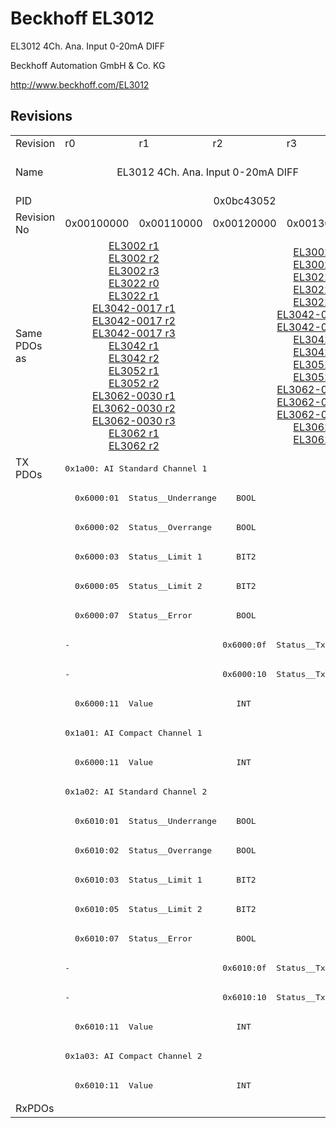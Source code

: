 # Beckhoff EL3012

EL3012 4Ch. Ana. Input 0-20mA DIFF

Beckhoff Automation GmbH & Co. KG

http://www.beckhoff.com/EL3012

## Revisions
<table>
<tr>
<td>Revision</td>
<td>r0</td>
<td>r1</td>
<td>r2</td>
<td>r3</td>
<td>r4</td>
</tr>
<tr>
<td>Name</td>
<td colspan=4 align="center">EL3012 4Ch. Ana. Input 0-20mA DIFF</td>
<td>EL3012 2Ch. Ana. Input 0-20mA DIFF</td>
</tr>
<tr>
<td>PID</td>
<td colspan=5 align="center">0x0bc43052</td>
</tr>
<tr>
<td>Revision No</td>
<td>0x00100000</td>
<td>0x00110000</td>
<td>0x00120000</td>
<td>0x00130000</td>
<td>0x00140000</td>
</tr>
<tr>
<td>Same PDOs as</td>
<td colspan=2 align="center"><a href="EL3002.md">EL3002 r1</a><br/><a href="EL3002.md">EL3002 r2</a><br/><a href="EL3002.md">EL3002 r3</a><br/><a href="EL3022.md">EL3022 r0</a><br/><a href="EL3022.md">EL3022 r1</a><br/><a href="EL3042-0017.md">EL3042-0017 r1</a><br/><a href="EL3042-0017.md">EL3042-0017 r2</a><br/><a href="EL3042-0017.md">EL3042-0017 r3</a><br/><a href="EL3042.md">EL3042 r1</a><br/><a href="EL3042.md">EL3042 r2</a><br/><a href="EL3052.md">EL3052 r1</a><br/><a href="EL3052.md">EL3052 r2</a><br/><a href="EL3062-0030.md">EL3062-0030 r1</a><br/><a href="EL3062-0030.md">EL3062-0030 r2</a><br/><a href="EL3062-0030.md">EL3062-0030 r3</a><br/><a href="EL3062.md">EL3062 r1</a><br/><a href="EL3062.md">EL3062 r2</a></td>
<td colspan=3 align="center"><a href="EL3002.md">EL3002 r4</a><br/><a href="EL3002.md">EL3002 r5</a><br/><a href="EL3022.md">EL3022 r2</a><br/><a href="EL3022.md">EL3022 r3</a><br/><a href="EL3022.md">EL3022 r4</a><br/><a href="EL3042-0017.md">EL3042-0017 r4</a><br/><a href="EL3042-0017.md">EL3042-0017 r5</a><br/><a href="EL3042.md">EL3042 r3</a><br/><a href="EL3042.md">EL3042 r4</a><br/><a href="EL3052.md">EL3052 r3</a><br/><a href="EL3052.md">EL3052 r4</a><br/><a href="EL3062-0015.md">EL3062-0015 r0</a><br/><a href="EL3062-0030.md">EL3062-0030 r4</a><br/><a href="EL3062-0030.md">EL3062-0030 r5</a><br/><a href="EL3062.md">EL3062 r3</a><br/><a href="EL3062.md">EL3062 r4</a></td>
</tr>
<tr>
<td rowspan=22 valign=top>TX PDOs</td>
<td colspan=5 align="left"><pre>0x1a00: AI Standard Channel 1</pre></td>
<td></td>
</tr>
<tr>
<td colspan=5 align="left"><pre>  0x6000:01  Status__Underrange    BOOL</pre></td>
</tr>
<tr>
<td colspan=5 align="left"><pre>  0x6000:02  Status__Overrange     BOOL</pre></td>
</tr>
<tr>
<td colspan=5 align="left"><pre>  0x6000:03  Status__Limit 1       BIT2</pre></td>
</tr>
<tr>
<td colspan=5 align="left"><pre>  0x6000:05  Status__Limit 2       BIT2</pre></td>
</tr>
<tr>
<td colspan=5 align="left"><pre>  0x6000:07  Status__Error         BOOL</pre></td>
</tr>
<tr>
<td colspan=2 align="left"><pre>-</pre></td>
<td colspan=3 align="left"><pre>  0x6000:0f  Status__TxPDO State   BOOL</pre></td>
</tr>
<tr>
<td colspan=2 align="left"><pre>-</pre></td>
<td colspan=3 align="left"><pre>  0x6000:10  Status__TxPDO Toggle  BOOL</pre></td>
</tr>
<tr>
<td colspan=5 align="left"><pre>  0x6000:11  Value                 INT</pre></td>
</tr>
<tr>
<td colspan=5 align="left"><pre>0x1a01: AI Compact Channel 1</pre></td>
</tr>
<tr>
<td colspan=5 align="left"><pre>  0x6000:11  Value                 INT</pre></td>
</tr>
<tr>
<td colspan=5 align="left"><pre>0x1a02: AI Standard Channel 2</pre></td>
</tr>
<tr>
<td colspan=5 align="left"><pre>  0x6010:01  Status__Underrange    BOOL</pre></td>
</tr>
<tr>
<td colspan=5 align="left"><pre>  0x6010:02  Status__Overrange     BOOL</pre></td>
</tr>
<tr>
<td colspan=5 align="left"><pre>  0x6010:03  Status__Limit 1       BIT2</pre></td>
</tr>
<tr>
<td colspan=5 align="left"><pre>  0x6010:05  Status__Limit 2       BIT2</pre></td>
</tr>
<tr>
<td colspan=5 align="left"><pre>  0x6010:07  Status__Error         BOOL</pre></td>
</tr>
<tr>
<td colspan=2 align="left"><pre>-</pre></td>
<td colspan=3 align="left"><pre>  0x6010:0f  Status__TxPDO State   BOOL</pre></td>
</tr>
<tr>
<td colspan=2 align="left"><pre>-</pre></td>
<td colspan=3 align="left"><pre>  0x6010:10  Status__TxPDO Toggle  BOOL</pre></td>
</tr>
<tr>
<td colspan=5 align="left"><pre>  0x6010:11  Value                 INT</pre></td>
</tr>
<tr>
<td colspan=5 align="left"><pre>0x1a03: AI Compact Channel 2</pre></td>
</tr>
<tr>
<td colspan=5 align="left"><pre>  0x6010:11  Value                 INT</pre></td>
</tr>
<tr>
<td>RxPDOs</td>
<td colspan=5 align="left"></td>
</tr>
</table>
